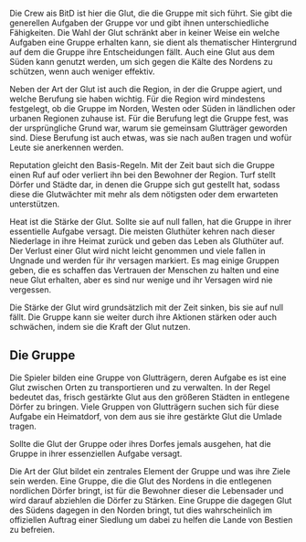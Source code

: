 Die Crew ais BitD ist hier die Glut, die die Gruppe mit sich führt. Sie gibt die generellen Aufgaben der Gruppe vor und gibt ihnen unterschiedliche Fähigkeiten. Die Wahl der Glut schränkt aber in keiner Weise ein welche Aufgaben eine Gruppe erhalten kann, sie dient als thematischer Hintergrund auf dem die Gruppe ihre Entscheidungen fällt. Auch eine Glut aus dem Süden kann genutzt werden, um sich gegen die Kälte des Nordens zu schützen, wenn auch weniger effektiv.

Neben der Art der Glut ist auch die Region, in der die Gruppe agiert, und welche Berufung sie haben wichtig. Für die Region wird mindestens festgelegt, ob die Gruppe im Norden, Westen oder Süden in ländlichen oder urbanen Regionen zuhause ist. Für die Berufung legt die Gruppe fest, was der ursprüngliche Grund war, warum sie gemeinsam Glutträger geworden sind. Diese Berufung ist auch etwas, was sie nach außen tragen und wofür Leute sie anerkennen werden.

Reputation gleicht den Basis-Regeln. Mit der Zeit baut sich die Gruppe einen Ruf auf oder verliert ihn bei den Bewohner der Region. Turf stellt Dörfer und Städte dar, in denen die Gruppe sich gut gestellt hat, sodass diese die Glutwächter mit mehr als dem nötigsten oder dem erwarteten unterstützen.

Heat ist die Stärke der Glut. Sollte sie auf null fallen, hat die Gruppe in ihrer essentielle Aufgabe versagt. Die meisten Gluthüter kehren nach dieser Niederlage in ihre Heimat zurück und geben das Leben als Gluthüter auf. Der Verlust einer Glut wird nicht leicht genommen und viele fallen in Ungnade und werden für ihr versagen markiert. Es mag einige Gruppen geben, die es schaffen das Vertrauen der Menschen zu halten und eine neue Glut erhalten, aber es sind nur wenige und ihr Versagen wird nie vergessen.

Die Stärke der Glut wird grundsätzlich mit der Zeit sinken, bis sie auf null fällt. Die Gruppe kann sie weiter durch ihre Aktionen stärken oder auch schwächen, indem sie die Kraft der Glut nutzen.

## Die Gruppe
Die Spieler bilden eine Gruppe von Glutträgern, deren Aufgabe es ist eine Glut zwischen Orten zu transportieren und zu verwalten. In der Regel bedeutet das, frisch gestärkte Glut aus den größeren Städten in entlegene Dörfer zu bringen. Viele Gruppen von Glutträgern suchen sich für diese Aufgabe ein Heimatdorf, von dem aus sie ihre gestärkte Glut die Umlade tragen.

Sollte die Glut der Gruppe oder ihres Dorfes jemals ausgehen, hat die Gruppe in ihrer essenziellen Aufgabe versagt.

Die Art der Glut bildet ein zentrales Element der Gruppe und was ihre Ziele sein werden. Eine Gruppe, die die Glut des Nordens in die entlegenen nordlichen Dörfer bringt, ist für die Bewohner dieser die Lebensader und wird darauf abziehlen die Dörfer zu Stärken. Eine Gruppe die dagegen Glut des Südens dagegen in den Norden bringt, tut dies wahrscheinlich im offiziellen Auftrag einer Siedlung um dabei zu helfen die Lande von Bestien zu befreien.

